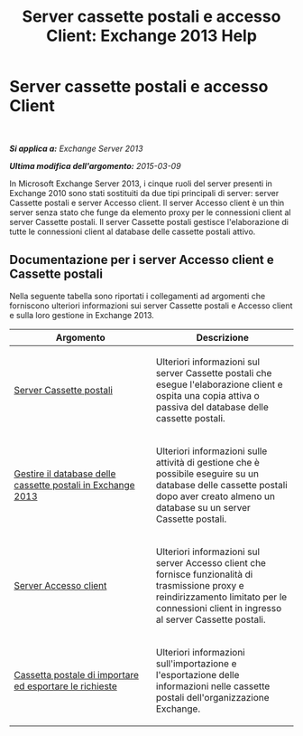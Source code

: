 ﻿---
title: 'Server cassette postali e accesso Client: Exchange 2013 Help'
TOCTitle: Server cassette postali e accesso Client
ms:assetid: 5bc54c8c-e445-494e-9047-9a1a5af7b7fa
ms:mtpsurl: https://technet.microsoft.com/it-it/library/JJ150519(v=EXCHG.150)
ms:contentKeyID: 50480678
ms.date: 05/22/2018
mtps_version: v=EXCHG.150
ms.translationtype: MT
---

# Server cassette postali e accesso Client

 

_**Si applica a:** Exchange Server 2013_

_**Ultima modifica dell'argomento:** 2015-03-09_

In Microsoft Exchange Server 2013, i cinque ruoli del server presenti in Exchange 2010 sono stati sostituiti da due tipi principali di server: server Cassette postali e server Accesso client. Il server Accesso client è un thin server senza stato che funge da elemento proxy per le connessioni client al server Cassette postali. Il server Cassette postali gestisce l'elaborazione di tutte le connessioni client al database delle cassette postali attivo.

## Documentazione per i server Accesso client e Cassette postali

Nella seguente tabella sono riportati i collegamenti ad argomenti che forniscono ulteriori informazioni sui server Cassette postali e Accesso client e sulla loro gestione in Exchange 2013.


<table>
<colgroup>
<col style="width: 50%" />
<col style="width: 50%" />
</colgroup>
<thead>
<tr class="header">
<th>Argomento</th>
<th>Descrizione</th>
</tr>
</thead>
<tbody>
<tr class="odd">
<td><p><a href="mailbox-server-exchange-2013-help.md">Server Cassette postali</a></p></td>
<td><p>Ulteriori informazioni sul server Cassette postali che esegue l'elaborazione client e ospita una copia attiva o passiva del database delle cassette postali.</p></td>
</tr>
<tr class="even">
<td><p><a href="manage-mailbox-databases-in-exchange-2013-exchange-2013-help.md">Gestire il database delle cassette postali in Exchange 2013</a></p></td>
<td><p>Ulteriori informazioni sulle attività di gestione che è possibile eseguire su un database delle cassette postali dopo aver creato almeno un database su un server Cassette postali.</p></td>
</tr>
<tr class="odd">
<td><p><a href="client-access-server-exchange-2013-help.md">Server Accesso client</a></p></td>
<td><p>Ulteriori informazioni sul server Accesso client che fornisce funzionalità di trasmissione proxy e reindirizzamento limitato per le connessioni client in ingresso al server Cassette postali.</p></td>
</tr>
<tr class="even">
<td><p><a href="mailbox-import-and-export-requests-exchange-2013-help.md">Cassetta postale di importare ed esportare le richieste</a></p></td>
<td><p>Ulteriori informazioni sull'importazione e l'esportazione delle informazioni nelle cassette postali dell'organizzazione Exchange.</p></td>
</tr>
</tbody>
</table>

